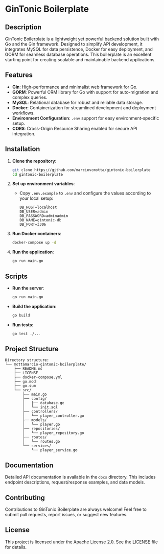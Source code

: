 # GinTonic Boilerplate

## Description
GinTonic Boilerplate is a lightweight yet powerful backend solution built with Go and the Gin framework. Designed to simplify API development, it integrates MySQL for data persistence, Docker for easy deployment, and GORM for seamless database operations. This boilerplate is an excellent starting point for creating scalable and maintainable backend applications.

## Features
- **Gin**: High-performance and minimalist web framework for Go.
- **GORM**: Powerful ORM library for Go with support for auto-migration and complex queries.
- **MySQL**: Relational database for robust and reliable data storage.
- **Docker**: Containerization for streamlined development and deployment workflows.
- **Environment Configuration**: `.env` support for easy environment-specific setup.
- **CORS**: Cross-Origin Resource Sharing enabled for secure API integration.

## Installation

1. **Clone the repository**:
   ```bash
   git clone https://github.com/marciovcmotta/gintonic-boilerplate
   cd gintonic-boilerplate
   ```

2. **Set up environment variables**:
   - Copy `.env.example` to `.env` and configure the values according to your local setup:
     ```plaintext
     DB_HOST=localhost
     DB_USER=admin
     DB_PASSWORD=adminadmin
     DB_NAME=gintonic-db
     DB_PORT=3306
     ```

3. **Run Docker containers**:
   ```bash
   docker-compose up -d
   ```

4. **Run the application**:
   ```bash
   go run main.go
   ```

## Scripts
- **Run the server**:
   ```bash
   go run main.go
   ```
- **Build the application**:
   ```bash
   go build
   ```
- **Run tests**:
   ```bash
   go test ./...
   ```

## Project Structure

```plaintext
Directory structure:
└── mottamarcio-gintonic-boilerplate/
    ├── README.md
    ├── LICENSE
    ├── docker-compose.yml
    ├── go.mod
    ├── go.sum
    └── src/
        ├── main.go
        ├── config/
        │   ├── database.go
        │   └── init.sql
        ├── controllers/
        │   └── player_controller.go
        ├── models/
        │   └── player.go
        ├── repositories/
        │   └── player_repository.go
        ├── routes/
        │   └── routes.go
        └── services/
            └── player_service.go
```

## Documentation
Detailed API documentation is available in the `docs` directory. This includes endpoint descriptions, request/response examples, and data models.

## Contributing
Contributions to GinTonic Boilerplate are always welcome! Feel free to submit pull requests, report issues, or suggest new features.

## License
This project is licensed under the Apache License 2.0. See the [LICENSE](LICENSE) file for details.
